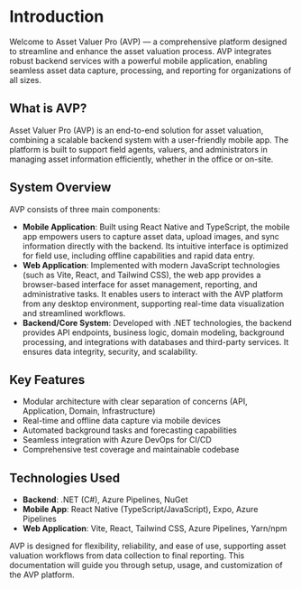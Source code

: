 # Introduction

Welcome to Asset Valuer Pro (AVP) — a comprehensive platform designed to streamline and enhance the asset valuation process. AVP integrates robust backend services with a powerful mobile application, enabling seamless asset data capture, processing, and reporting for organizations of all sizes.

## What is AVP?
Asset Valuer Pro (AVP) is an end-to-end solution for asset valuation, combining a scalable backend system with a user-friendly mobile app. The platform is built to support field agents, valuers, and administrators in managing asset information efficiently, whether in the office or on-site.

## System Overview
AVP consists of three main components:

- **Mobile Application**: Built using React Native and TypeScript, the mobile app empowers users to capture asset data, upload images, and sync information directly with the backend. Its intuitive interface is optimized for field use, including offline capabilities and rapid data entry.
- **Web Application**: Implemented with modern JavaScript technologies (such as Vite, React, and Tailwind CSS), the web app provides a browser-based interface for asset management, reporting, and administrative tasks. It enables users to interact with the AVP platform from any desktop environment, supporting real-time data visualization and streamlined workflows.
- **Backend/Core System**: Developed with .NET technologies, the backend provides API endpoints, business logic, domain modeling, background processing, and integrations with databases and third-party services. It ensures data integrity, security, and scalability.

## Key Features
- Modular architecture with clear separation of concerns (API, Application, Domain, Infrastructure)
- Real-time and offline data capture via mobile devices
- Automated background tasks and forecasting capabilities
- Seamless integration with Azure DevOps for CI/CD
- Comprehensive test coverage and maintainable codebase

## Technologies Used
- **Backend**: .NET (C#), Azure Pipelines, NuGet
- **Mobile App**: React Native (TypeScript/JavaScript), Expo, Azure Pipelines
- **Web Application**: Vite, React, Tailwind CSS, Azure Pipelines, Yarn/npm

AVP is designed for flexibility, reliability, and ease of use, supporting asset valuation workflows from data collection to final reporting. This documentation will guide you through setup, usage, and customization of the AVP platform.
